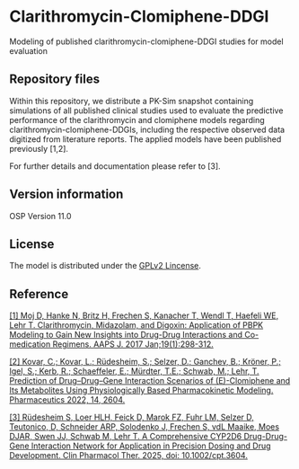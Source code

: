 # Clarithromycin-Clomiphene-DDGI
Modeling of published clarithromycin-clomiphene-DDGI studies for model evaluation

## Repository files
Within this repository, we distribute a PK-Sim snapshot containing simulations of all published clinical studies used to evaluate the predictive performance of the clarithromycin and clomiphene models regarding clarithromycin-clomiphene-DDGIs, including the respective observed data digitized from literature reports. The applied models have been published previously [1,2]. 

For further details and documentation please refer to [3].


## Version information

OSP Version 11.0

## License 
The model is distributed under the [GPLv2 Lincense](https://github.com/Open-Systems-Pharmacology/Suite/blob/develop/LICENSE).

## Reference
[[1] Moj D, Hanke N, Britz H, Frechen S, Kanacher T, Wendl T, Haefeli WE, Lehr T. Clarithromycin, Midazolam, and Digoxin: Application of PBPK Modeling to Gain New Insights into Drug-Drug Interactions and Co-medication Regimens. AAPS J. 2017 Jan;19(1):298-312.](https://link.springer.com/article/10.1208/s12248-016-0009-9)

[[2] Kovar, C.; Kovar, L.; Rüdesheim, S.; Selzer, D.; Ganchev, B.; Kröner, P.; Igel, S.; Kerb, R.; Schaeffeler, E.; Mürdter, T.E.; Schwab, M.; Lehr, T. Prediction of Drug–Drug–Gene Interaction Scenarios of (E)-Clomiphene and Its Metabolites Using Physiologically Based Pharmacokinetic Modeling. Pharmaceutics 2022, 14, 2604.](https://www.mdpi.com/1999-4923/14/12/2604)

[[3] Rüdesheim S, Loer HLH, Feick D, Marok FZ, Fuhr LM, Selzer D, Teutonico, D, Schneider ARP, Solodenko J, Frechen S, vdL Maaike, Moes DJAR, Swen JJ, Schwab M, Lehr T. A Comprehensive CYP2D6 Drug-Drug-Gene Interaction Network for Application in Precision Dosing and Drug Development. Clin Pharmacol Ther. 2025, doi: 10.1002/cpt.3604.](https://pubmed.ncbi.nlm.nih.gov/39953671/)
